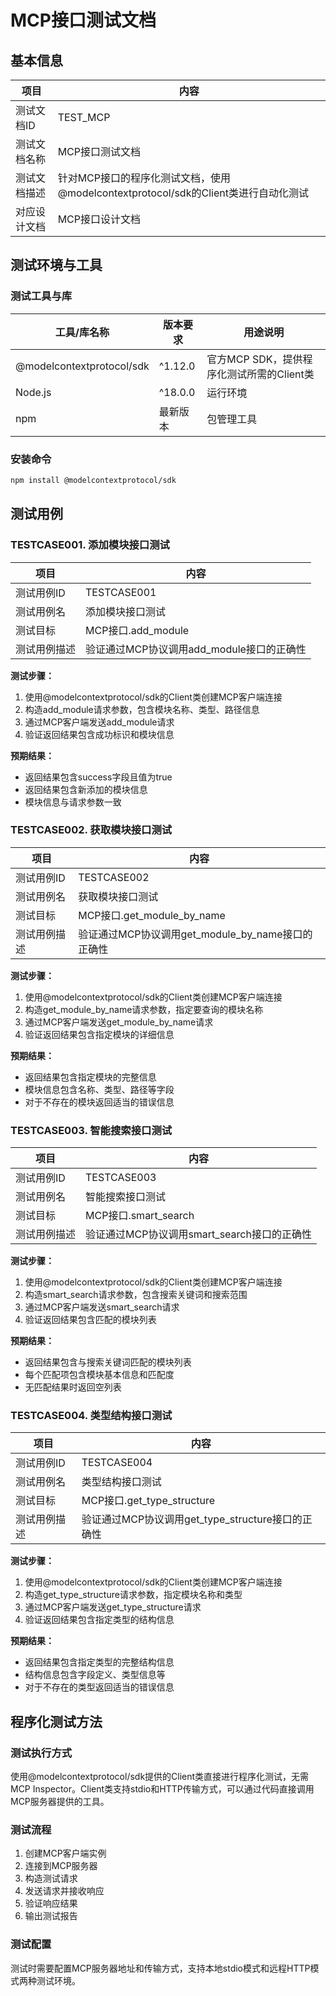 # MCP接口测试文档

## 基本信息

| 项目 | 内容 |
|------|------|
| 测试文档ID | TEST_MCP |
| 测试文档名称 | MCP接口测试文档 |
| 测试文档描述 | 针对MCP接口的程序化测试文档，使用@modelcontextprotocol/sdk的Client类进行自动化测试 |
| 对应设计文档 | MCP接口设计文档 |

## 测试环境与工具

### 测试工具与库

| 工具/库名称 | 版本要求 | 用途说明 |
|-------------|----------|----------|
| @modelcontextprotocol/sdk | ^1.12.0 | 官方MCP SDK，提供程序化测试所需的Client类 |
| Node.js | ^18.0.0 | 运行环境 |
| npm | 最新版本 | 包管理工具 |

### 安装命令

```bash
npm install @modelcontextprotocol/sdk
```

## 测试用例

### TESTCASE001. 添加模块接口测试

| 项目 | 内容 |
|------|------|
| 测试用例ID | TESTCASE001 |
| 测试用例名 | 添加模块接口测试 |
| 测试目标 | MCP接口.add_module |
| 测试用例描述 | 验证通过MCP协议调用add_module接口的正确性 |

**测试步骤：**

1. 使用@modelcontextprotocol/sdk的Client类创建MCP客户端连接
2. 构造add_module请求参数，包含模块名称、类型、路径信息
3. 通过MCP客户端发送add_module请求
4. 验证返回结果包含成功标识和模块信息

**预期结果：**

- 返回结果包含success字段且值为true
- 返回结果包含新添加的模块信息
- 模块信息与请求参数一致

### TESTCASE002. 获取模块接口测试

| 项目 | 内容 |
|------|------|
| 测试用例ID | TESTCASE002 |
| 测试用例名 | 获取模块接口测试 |
| 测试目标 | MCP接口.get_module_by_name |
| 测试用例描述 | 验证通过MCP协议调用get_module_by_name接口的正确性 |

**测试步骤：**

1. 使用@modelcontextprotocol/sdk的Client类创建MCP客户端连接
2. 构造get_module_by_name请求参数，指定要查询的模块名称
3. 通过MCP客户端发送get_module_by_name请求
4. 验证返回结果包含指定模块的详细信息

**预期结果：**

- 返回结果包含指定模块的完整信息
- 模块信息包含名称、类型、路径等字段
- 对于不存在的模块返回适当的错误信息

### TESTCASE003. 智能搜索接口测试

| 项目 | 内容 |
|------|------|
| 测试用例ID | TESTCASE003 |
| 测试用例名 | 智能搜索接口测试 |
| 测试目标 | MCP接口.smart_search |
| 测试用例描述 | 验证通过MCP协议调用smart_search接口的正确性 |

**测试步骤：**

1. 使用@modelcontextprotocol/sdk的Client类创建MCP客户端连接
2. 构造smart_search请求参数，包含搜索关键词和搜索范围
3. 通过MCP客户端发送smart_search请求
4. 验证返回结果包含匹配的模块列表

**预期结果：**

- 返回结果包含与搜索关键词匹配的模块列表
- 每个匹配项包含模块基本信息和匹配度
- 无匹配结果时返回空列表

### TESTCASE004. 类型结构接口测试

| 项目 | 内容 |
|------|------|
| 测试用例ID | TESTCASE004 |
| 测试用例名 | 类型结构接口测试 |
| 测试目标 | MCP接口.get_type_structure |
| 测试用例描述 | 验证通过MCP协议调用get_type_structure接口的正确性 |

**测试步骤：**

1. 使用@modelcontextprotocol/sdk的Client类创建MCP客户端连接
2. 构造get_type_structure请求参数，指定模块名称和类型
3. 通过MCP客户端发送get_type_structure请求
4. 验证返回结果包含指定类型的结构信息

**预期结果：**

- 返回结果包含指定类型的完整结构信息
- 结构信息包含字段定义、类型信息等
- 对于不存在的类型返回适当的错误信息

## 程序化测试方法

### 测试执行方式

使用@modelcontextprotocol/sdk提供的Client类直接进行程序化测试，无需MCP Inspector。Client类支持stdio和HTTP传输方式，可以通过代码直接调用MCP服务器提供的工具。

### 测试流程

1. 创建MCP客户端实例
2. 连接到MCP服务器
3. 构造测试请求
4. 发送请求并接收响应
5. 验证响应结果
6. 输出测试报告

### 测试配置

测试时需要配置MCP服务器地址和传输方式，支持本地stdio模式和远程HTTP模式两种测试环境。
